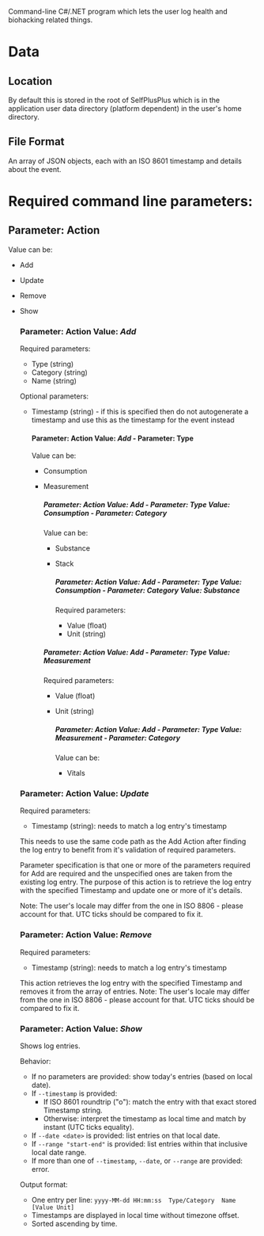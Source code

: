 Command-line C#/.NET program which lets the user log health and biohacking related things.

# Data
## Location
By default this is stored in the root of SelfPlusPlus which is in the application user data directory (platform dependent) in the user's home directory.

## File Format
An array of JSON objects, each with an ISO 8601 timestamp and details about the event.

# Required command line parameters:
## Parameter: **Action**
Value can be:
- Add
- Update
- Remove
 - Show

    ### Parameter: **Action** Value: *Add*
    Required parameters:
    - Type (string)
    - Category (string)
    - Name (string)

    Optional parameters:
    - Timestamp (string) - if this is specified then do not autogenerate a timestamp and use this as the timestamp for the event instead

        ####  Parameter: **Action** Value: *Add* - Parameter: **Type**
        Value can be:
        - Consumption
        - Measurement

            ##### Parameter: **Action** Value: *Add* - Parameter: **Type** Value: *Consumption* - Parameter: **Category**
            Value can be:
            - Substance
            - Stack

                ##### Parameter: **Action** Value: *Add* - Parameter: **Type** Value: *Consumption* - Parameter: **Category** Value: *Substance*
                Required parameters:
                - Value (float)
                - Unit (string)

            ##### Parameter: **Action** Value: *Add* - Parameter: **Type** Value: *Measurement*
            Required parameters:
            - Value (float)
            - Unit (string)

                ##### Parameter: **Action** Value: *Add* - Parameter: **Type** Value: *Measurement* - Parameter: **Category**
                Value can be:
                - Vitals

    ### Parameter: **Action** Value: *Update*
    Required parameters:
    - Timestamp (string): needs to match a log entry's timestamp

    This needs to use the same code path as the Add Action after finding the log entry to benefit from it's validation of required parameters.

    Parameter specification is that one or more of the parameters required for Add are required and the unspecified ones are taken from the existing log entry. The purpose of this action is to retrieve the log entry with the specified Timestamp and update one or more of it's details.
    
    Note: The user's locale may differ from the one in ISO 8806 - please account for that. UTC ticks should be compared to fix it.

    ### Parameter: **Action** Value: *Remove*
    Required parameters:
    - Timestamp (string): needs to match a log entry's timestamp

    This action retrieves the log entry with the specified Timestamp and removes it from the array of entries. 
    Note: The user's locale may differ from the one in ISO 8806 - please account for that. UTC ticks should be compared to fix it.

    ### Parameter: **Action** Value: *Show*
    Shows log entries.

    Behavior:
    - If no parameters are provided: show today's entries (based on local date).
    - If `--timestamp` is provided:
        - If ISO 8601 roundtrip ("o"): match the entry with that exact stored Timestamp string.
        - Otherwise: interpret the timestamp as local time and match by instant (UTC ticks equality).
    - If `--date <date>` is provided: list entries on that local date.
    - If `--range "start-end"` is provided: list entries within that inclusive local date range.
    - If more than one of `--timestamp`, `--date`, or `--range` are provided: error.

    Output format:
    - One entry per line: `yyyy-MM-dd HH:mm:ss  Type/Category  Name  [Value Unit]`
    - Timestamps are displayed in local time without timezone offset.
    - Sorted ascending by time.